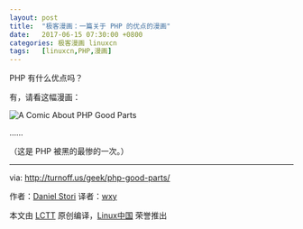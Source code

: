 ```yaml
---
layout: post
title:	"极客漫画：一篇关于 PHP 的优点的漫画"
date:	2017-06-15 07:30:00 +0800 
categories:	极客漫画 linuxcn 
tags:	[linuxcn,PHP,漫画]
---
```



PHP 有什么优点吗？


有，请看这幅漫画：


![A Comic About PHP Good Parts](/Asserts/Images//attachment/album/201706/15/073050rd4ydtdtp5ncsy4i.png)


……


（这是 PHP 被黑的最惨的一次。）




---


via: <http://turnoff.us/geek/php-good-parts/>


作者：[Daniel Stori](http://turnoff.us/about/) 译者：[wxy](https://github.com/wxy)


本文由 [LCTT](https://github.com/LCTT/TranslateProject) 原创编译，[Linux中国](https://linux.cn/) 荣誉推出
